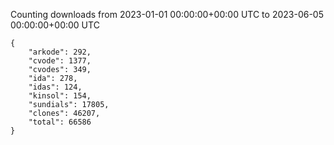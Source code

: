 
Counting downloads from 2023-01-01 00:00:00+00:00 UTC to 2023-06-05 00:00:00+00:00 UTC

```
{
    "arkode": 292,
    "cvode": 1377,
    "cvodes": 349,
    "ida": 278,
    "idas": 124,
    "kinsol": 154,
    "sundials": 17805,
    "clones": 46207,
    "total": 66586
}
```
